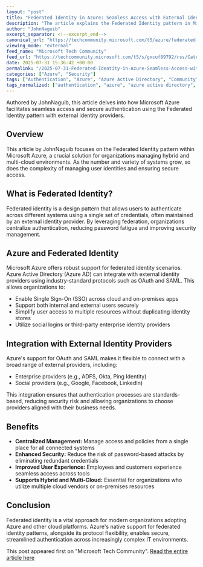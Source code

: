```yaml
---
layout: "post"
title: "Federated Identity in Azure: Seamless Access with External Identity Providers"
description: "The article explains the Federated Identity pattern in Microsoft Azure, highlighting integration with external identity providers via OAuth and SAML. It discusses how Azure supports hybrid and multi-cloud authentication scenarios, enabling secure, centralized user access across diverse systems."
author: "JohnNaguib"
excerpt_separator: <!--excerpt_end-->
canonical_url: "https://techcommunity.microsoft.com/t5/azure/federated-identity-in-azure-seamless-access-with-external/m-p/4438708#M22034"
viewing_mode: "external"
feed_name: "Microsoft Tech Community"
feed_url: "https://techcommunity.microsoft.com/t5/s/gxcuf89792/rss/Category?category.id=Azure"
date: 2025-07-31 15:36:42 +00:00
permalink: "/2025-07-31-Federated-Identity-in-Azure-Seamless-Access-with-External-Identity-Providers.html"
categories: ["Azure", "Security"]
tags: ["Authentication", "Azure", "Azure Active Directory", "Community", "External Identity Providers", "Federated Identity", "Hybrid Cloud", "Identity Management", "Multi Cloud", "OAuth", "SAML", "Security"]
tags_normalized: ["authentication", "azure", "azure active directory", "community", "external identity providers", "federated identity", "hybrid cloud", "identity management", "multi cloud", "oauth", "saml", "security"]
---
```


Authored by JohnNaguib, this article delves into how Microsoft Azure facilitates seamless access and secure authentication using the Federated Identity pattern with external identity providers.<!--excerpt_end-->

## Overview

This article by JohnNaguib focuses on the Federated Identity pattern within Microsoft Azure, a crucial solution for organizations managing hybrid and multi-cloud environments. As the number and variety of systems grow, so does the complexity of managing user identities and ensuring secure access.

## What is Federated Identity?

Federated identity is a design pattern that allows users to authenticate across different systems using a single set of credentials, often maintained by an external identity provider. By leveraging federation, organizations centralize authentication, reducing password fatigue and improving security management.

## Azure and Federated Identity

Microsoft Azure offers robust support for federated identity scenarios. Azure Active Directory (Azure AD) can integrate with external identity providers using industry-standard protocols such as OAuth and SAML. This allows organizations to:

- Enable Single Sign-On (SSO) across cloud and on-premises apps
- Support both internal and external users securely
- Simplify user access to multiple resources without duplicating identity stores
- Utilize social logins or third-party enterprise identity providers

## Integration with External Identity Providers

Azure's support for OAuth and SAML makes it flexible to connect with a broad range of external providers, including:

- Enterprise providers (e.g., ADFS, Okta, Ping Identity)
- Social providers (e.g., Google, Facebook, LinkedIn)

This integration ensures that authentication processes are standards-based, reducing security risk and allowing organizations to choose providers aligned with their business needs.

## Benefits

- **Centralized Management:** Manage access and policies from a single place for all connected systems
- **Enhanced Security:** Reduce the risk of password-based attacks by eliminating redundant credentials
- **Improved User Experience:** Employees and customers experience seamless access across tools
- **Supports Hybrid and Multi-Cloud:** Essential for organizations who utilize multiple cloud vendors or on-premises resources

## Conclusion

Federated identity is a vital approach for modern organizations adopting Azure and other cloud platforms. Azure's native support for federated identity patterns, alongside its protocol flexibility, enables secure, streamlined authentication across increasingly complex IT environments.

This post appeared first on "Microsoft Tech Community". [Read the entire article here](https://techcommunity.microsoft.com/t5/azure/federated-identity-in-azure-seamless-access-with-external/m-p/4438708#M22034)
